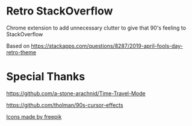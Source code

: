 # Retro StackOverflow
Chrome extension to add unnecessary clutter to give that 90's feeling to StackOverflow

Based on https://stackapps.com/questions/8287/2019-april-fools-day-retro-theme

# Special Thanks  

https://github.com/a-stone-arachnid/Time-Travel-Mode

https://github.com/tholman/90s-cursor-effects

[Icons made by freepik](http://www.freepik.com/) 